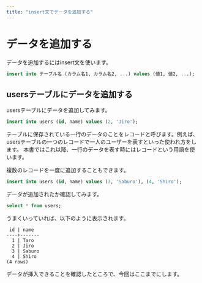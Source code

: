 ```yaml
---
title: "insert文でデータを追加する"
---
```


# データを追加する

データを追加するにはinsert文を使います。

```sql
insert into テーブル名 (カラム名1, カラム名2, ...) values (値1, 値2, ...);
```

## usersテーブルにデータを追加する

usersテーブルにデータを追加してみます。
```sql
insert into users (id, name) values (2, 'Jiro');
```

テーブルに保存されている一行のデータのことをレコードと呼びます。例えば、usersテーブルの一つのレコードで一人のユーザーを表すといった使われ方をします。
本書ではこれ以降、一行のデータを表す時にはレコードという用語を使います。

複数のレコードを一度に追加することもできます。
```sql
insert into users (id, name) values (3, 'Saburo'), (4, 'Shiro');
```

データが追加されたか確認してみます。
```sql
select * from users;
```

うまくいっていれば、以下のように表示されます。
```
 id | name
----+-------
  1 | Taro
  2 | Jiro
  3 | Saburo
  4 | Shiro
(4 rows)
```

データが挿入できることを確認したところで、今回はここまでにします。